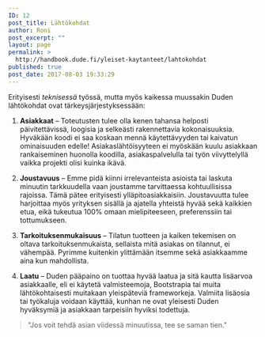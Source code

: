 ```yaml
---
ID: 12
post_title: Lähtökohdat
author: Roni
post_excerpt: ""
layout: page
permalink: >
  http://handbook.dude.fi/yleiset-kaytanteet/lahtokohdat
published: true
post_date: 2017-08-03 19:33:29
---
```

Erityisesti <em>teknisessä</em> työssä, mutta myös kaikessa muussakin Duden lähtökohdat ovat tärkeysjärjestyksessään:

1. <strong>Asiakkaat</strong> – Toteutusten tulee olla kenen tahansa helposti päivitettävissä, loogisia ja selkeästi rakennettavia kokonaisuuksia. Hyväkään koodi ei saa koskaan mennä käytettävyyden tai kaivatun ominaisuuden edelle! Asiakaslähtöisyyteen ei myöskään kuulu asiakkaan rankaiseminen huonolla koodilla, asiakaspalvelulla tai työn viivyttelyllä vaikka projekti olisi kuinka ikävä.

2. <strong>Joustavuus</strong> – Emme pidä kiinni irrelevanteista asioista tai laskuta minuutin tarkkuudella vaan joustamme tarvittaessa kohtuullisissa rajoissa. Tämä pätee erityisesti ylläpitoasiakkaisiin. Joustavuutta tulee harjoittaa myös yrityksen sisällä ja ajatella yhteistä hyvää sekä kaikkien etua, eikä tukeutua 100% omaan mielipiteeseen, preferenssiin tai tottumukseen.

3. <strong>Tarkoituksenmukaisuus</strong> – Tilatun tuotteen ja kaiken tekemisen on oltava tarkoituksenmukaista, sellaista mitä asiakas on tilannut, ei vähempää. Pyrimme kuitenkin ylittämään itsemme sekä asiakkaamme aina kun mahdollista.

4. <strong>Laatu</strong> – Duden pääpaino on tuottaa hyvää laatua ja sitä kautta lisäarvoa asiakkaalle, eli ei käytetä valmisteemoja, Bootstrapia tai muita lähtökohtaisesti muitakaan yleispäteviä frameworkeja. Valmiita lisäosia tai työkaluja voidaan käyttää, kunhan ne ovat yleisesti Duden hyväksymiä ja asiakkaan tarpeisiin hyviksi todettuja.
<blockquote>"Jos voit tehdä asian viidessä minuutissa, tee se saman tien."</blockquote>